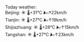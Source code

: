 Today weather:  
Beijing: ☀️   🌡️+31°C 🌬️↗22km/h  
Tianjin: ☀️   🌡️+27°C 🌬️↑19km/h  
Shijiazhuang: ☀️   🌡️+28°C 🌬️↑15km/h  
Tangshan: ☀️   🌡️+27°C 🌬️↑23km/h  
